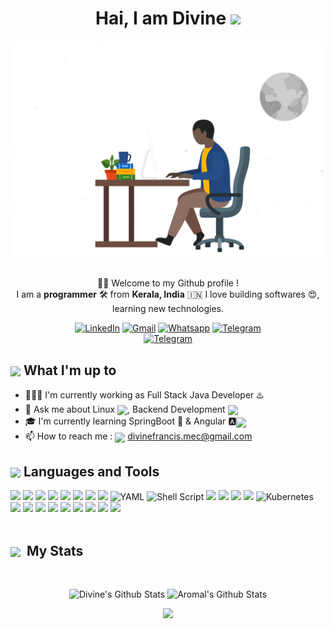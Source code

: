 <div align="center">
    <h1>Hai, I am <a  target="_blank">Divine</a> <img
            src="https://media.giphy.com/media/hvRJCLFzcasrR4ia7z/giphy.gif" width="32"></h1>
    <img alt="Developer Pic"
        src="programmer.svg" width="540"/>
    <br/><br/>
    <p>🙏🏻 Welcome to my Github profile !<br />
        I am a <b>programmer</b> 🛠️ from <b>Kerala, India</b> 🇮🇳
        I love building softwares 😍, learning new technologies. </p>
    <div>
        <a href="https://www.linkedin.com/in/divine-francis-mec/" target="_blank"><img alt="LinkedIn"
                src="https://img.shields.io/badge/linkedin-%230077B5.svg?&style=for-the-badge&logo=linkedin&logoColor=white" /></a>
        <a href="mailto:divinefrancis948@gmail.com" target="_blank"><img alt="Gmail"
                src="https://img.shields.io/badge/-Gmail-D14836?style=for-the-badge&logo=Gmail&logoColor=white" /></a>
        <a href="https://wa.me/8921942927/" target="_blank"><img alt="Whatsapp"
                src="https://img.shields.io/badge/WhatsApp-25D366?style=for-the-badge&logo=whatsapp&logoColor=white" /></a>
        <a href="https://t.me/x_Divine_Francis_x"><img alt="Telegram"
                src="https://img.shields.io/badge/telegram-%232CA5E0.svg?&style=for-the-badge&logo=telegram&logoColor=white"></a><br>
        <a href="https://t.me/x_Divine_Francis_x"><img alt="Telegram"
                src="https://komarev.com/ghpvc/?username=divinefrancis948"></a><br> 
    </div>
</div>

<div>
    <div>
        <h2><img align="center"
                src="https://emojis.slackmojis.com/emojis/images/1584726375/8272/blob-cool.gif?1584726375" width="28" />
            What I'm up to</h2>
        <ul>
            <li> 👨🏻‍💻 I'm currently working as Full Stack Java Developer ♨️</li>
            <li> 💬 Ask me about Linux <img align="center"
                    src="https://emojis.slackmojis.com/emojis/images/1593980850/9611/linux.png?1593980850"
                    width="16" />, Backend Development <img align="center"
                    src="https://emojis.slackmojis.com/emojis/images/1493026598/2124/android.png?1493026598"
                    width="16" /></li>
            <li> 🎓 I'm currently learning SpringBoot 🍃 & Angular 🅰<img align="center"
                    src="[https://emojis.slackmojis.com/emojis/images/1643514044/31/ruby.png?1643514044](https://emojis.slackmojis.com/emojis/images/1643514073/291/golang.png?1643514073)" width="16" /></li>
            <li>📫 How to reach me : <img align="center"
                    src="https://emojis.slackmojis.com/emojis/images/1622508200/42507/email_open.png?1622508200" width="20" />
                <a href="mailto:divinefrancis.mec@gmail.com" target="_blank">divinefrancis.mec@gmail.com</a></li>
        </ul>
    </div>



<div align="left">
        <h2><img src="https://emojis.slackmojis.com/emojis/images/1471045863/884/ninja.gif?1471045863" align="center"
                width="40" /> Languages and Tools</h2>
        <img src="https://img.shields.io/badge/javascript%20-%23323330.svg?&style=for-the-badge&logo=javascript&logoColor=%23F7DF1E"/>
        <!-- <img src="https://img.shields.io/badge/Ruby-CC342D?style=for-the-badge&logo=ruby&logoColor=white"/> -->
        <img src="https://img.shields.io/badge/go-%2300ADD8.svg?style=for-the-badge&logo=go&logoColor=white"/>
        <img src="https://img.shields.io/badge/TypeScript-007ACC?style=for-the-badge&logo=typescript&logoColor=white"/>
<img src="https://img.shields.io/badge/Python-FFD43B?style=for-the-badge&logo=python&logoColor=darkgreen"/>
<img src="https://img.shields.io/badge/java-%23ED8B00.svg?&style=for-the-badge&logo=java&logoColor=white"/>
<img src="https://img.shields.io/badge/c%20-%2300599C.svg?&style=for-the-badge&logo=c&logoColor=white"/>
<img src="https://img.shields.io/badge/html5%20-%23E34F26.svg?&style=for-the-badge&logo=html5&logoColor=white"/>
<img src="https://img.shields.io/badge/css3%20-%231572B6.svg?&style=for-the-badge&logo=css3&logoColor=white"/>
    <!-- <img src="https://img.shields.io/badge/Solidity-%23363636.svg?style=for-the-badge&logo=solidity&logoColor=white" alt="Solidity"/> -->
    <img src="https://img.shields.io/badge/yaml-%23ffffff.svg?style=for-the-badge&logo=yaml&logoColor=white" alt="YAML"/>
    <img src="https://img.shields.io/badge/shell_script-%23121011.svg?style=for-the-badge&logo=gnu-bash&logoColor=white" alt="Shell Script"/>
<!-- <img src="https://img.shields.io/badge/php-%23777BB4.svg?style=for-the-badge&logo=php&logoColor=white" alt="PHP"/> -->
<img src="https://img.shields.io/badge/git%20-%23F05033.svg?&style=for-the-badge&logo=git&logoColor=white"/>
<img src="https://img.shields.io/badge/github%20-%23121011.svg?&style=for-the-badge&logo=github&logoColor=white"/>
<!-- <img src="https://img.shields.io/badge/node.js%20-%2343853D.svg?&style=for-the-badge&logo=node.js&logoColor=white"/> -->
    <!-- <img src="https://img.shields.io/badge/Ruby_on_Rails-CC0000?style=for-the-badge&logo=ruby-on-rails&logoColor=white"/> -->
    <!-- <img src="https://img.shields.io/badge/Express.js-000000?style=for-the-badge&logo=express&logoColor=white"/> -->
    <img src="https://img.shields.io/badge/Postman-FF6C37?style=for-the-badge&logo=Postman&logoColor=white"/>
    <!-- <img src="https://img.shields.io/badge/redis-%23DD0031.svg?&style=for-the-badge&logo=redis&logoColor=white"/> -->
    <!-- <img src="https://img.shields.io/badge/MongoDB-4EA94B?style=for-the-badge&logo=mongodb&logoColor=white"/> -->
    <img src="https://img.shields.io/badge/docker-%230db7ed.svg?style=for-the-badge&logo=docker&logoColor=white"/>
<img src="https://img.shields.io/badge/kubernetes-%23326ce5.svg?style=for-the-badge&logo=kubernetes&logoColor=white" alt="Kubernetes"/>
<!-- <img src="https://img.shields.io/badge/jenkins-%232C5263.svg?style=for-the-badge&logo=jenkins&logoColor=white" alt="Jenkins"/> -->
<!-- <img src="https://img.shields.io/badge/nginx-%23009639.svg?style=for-the-badge&logo=nginx&logoColor=white" alt="Nginx"/> -->
<!-- <img src="https://img.shields.io/badge/-selenium-%2343B02A?style=for-the-badge&logo=selenium&logoColor=white" alt="Selenium"/> -->
<!-- <img src="https://img.shields.io/badge/-jest-%23C21325?style=for-the-badge&logo=jest&logoColor=white" alt="Jest"/> -->

<!-- <img src="https://img.shields.io/badge/markdown-%23000000.svg?&style=for-the-badge&logo=markdown&logoColor=white"/>
    <img src="https://img.shields.io/badge/next.js-000000?style=for-the-badge&logo=nextdotjs&logoColor=white"/> -->
<img src="https://img.shields.io/badge/Bootstrap-563D7C?style=for-the-badge&logo=bootstrap&logoColor=white"/>
    <img src="https://img.shields.io/badge/Tailwind_CSS-38B2AC?style=for-the-badge&logo=tailwind-css&logoColor=white"/>
<img src="https://img.shields.io/badge/MySQL-00000F?style=for-the-badge&logo=mysql&logoColor=white"/>
<img src="https://img.shields.io/badge/npm-CB3837?style=for-the-badge&logo=npm&logoColor=white"/>
<!-- <img src="https://img.shields.io/badge/Yarn-2C8EBB?style=for-the-badge&logo=yarn&logoColor=white"/> -->
<!-- <img src="https://img.shields.io/badge/Amazon_AWS-232F3E?style=for-the-badge&logo=amazon-aws&logoColor=white"/> -->
<!-- <img src="https://img.shields.io/badge/Vercel-000000?style=for-the-badge&logo=vercel&logoColor=white"/> -->
<!-- <img src="https://img.shields.io/badge/Heroku-430098?style=for-the-badge&logo=heroku&logoColor=white"/> -->
<img src="https://img.shields.io/badge/Brave-FF1B2D?style=for-the-badge&logo=Brave&logoColor=white"/>

<img src="https://img.shields.io/badge/Visual_Studio_Code-0078D4?style=for-the-badge&logo=visual%20studio%20code&logoColor=white"/>
<img src="https://img.shields.io/badge/Visual_Studio-5C2D91?style=for-the-badge&logo=visual%20studio&logoColor=white"/>
<img src="https://img.shields.io/badge/sublime_text-%23575757.svg?&style=for-the-badge&logo=sublime-text&logoColor=important"/> 
<!-- <img src="https://img.shields.io/badge/Figma-F24E1E?style=for-the-badge&logo=figma&logoColor=white"/> -->
<img src="https://img.shields.io/badge/Canva-%2300C4CC.svg?&style=for-the-badge&logo=Canva&logoColor=white"/>
  </div>






<br />


<div align="left">
        <h2><img width="30" align="center"
                src="https://emojis.slackmojis.com/emojis/images/1471045834/769/bike.gif?1471045834" /> &nbsp;My Stats
        </h2>
    </div>
    <br />
    <div>
            <p align="center">
                <img height="160" alt="Divine's Github Stats"
                    src="https://github-readme-stats.vercel.app/api?username=divinefrancis948&theme=nightowl&show_icons=true&hide_border=false&count_private=true" />
                <img alt="Aromal's Github Stats" height="160"
                    src="https://github-readme-stats.vercel.app/api/top-langs/?username=divinefrancis948&theme=nightowl&show_icons=true&hide_border=false&layout=compact" />
     </p> 

        
<p align="center">
  <a href="#">
    <img src="https://github-readme-streak-stats.herokuapp.com/?user=divinefrancis948&theme=nightowl&hide_border=false"/>
  </a>
</p>
    </div>
    

</p>


</div>


 
 
